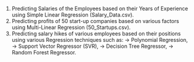 1) Predicting Salaries of the Employees based on their Years of Experience using Simple Linear Regression (Salary_Data.csv).
2) Predicting profits of 50 start-up companies based on various factors using Multi-Linear Regression (50_Startups.csv).
3) Predicting salary hikes of various employees based on their positions using various Regression techniques such as:
-> Polynomial Regression,
-> Support Vector Regressor (SVR),
-> Decision Tree Regressor,
-> Random Forest Regressor.
